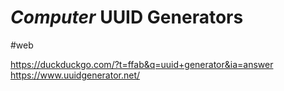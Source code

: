 # *Computer* UUID Generators
#web

https://duckduckgo.com/?t=ffab&q=uuid+generator&ia=answer
https://www.uuidgenerator.net/
